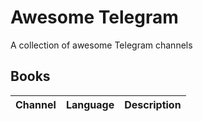 # Awesome Telegram
A collection of awesome Telegram channels

## Books

|Channel|Language|Description
|:------|:-------|:----------